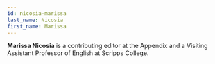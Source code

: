 ```yaml
---
id: nicosia-marissa
last_name: Nicosia
first_name: Marissa
---
```

**Marissa Nicosia** is a contributing editor at the Appendix and a Visiting Assistant Professor of English at Scripps College.